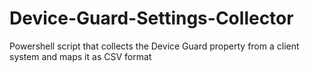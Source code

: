 # Device-Guard-Settings-Collector
Powershell script that collects the Device Guard property from a client system and maps it as CSV format
